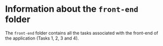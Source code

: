 # Information about the `front-end` folder

The `front-end` folder contains all the tasks associated with the front-end of the application (Tasks 1, 2, 3 and 4).
